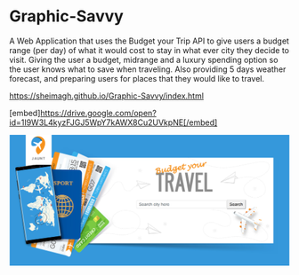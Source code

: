 # Graphic-Savvy

A Web Application that uses the Budget your Trip API to give users a budget range (per day) of what it would cost to stay in what ever city they decide to visit. Giving the user a budget, midrange and a luxury spending option so the user knows what to save when traveling. Also providing 5 days weather forecast, and preparing users for places that they would like to travel.


https://sheimagh.github.io/Graphic-Savvy/index.html

[embed]https://drive.google.com/open?id=1I9W3L4kyzFJGJ5WpY7kAWX8Cu2UVkpNE[/embed]


[<img src="assets/images/Jauntscreenshot.PNG">](https://sheimagh.github.io/Graphic-Savvy/index.html)
